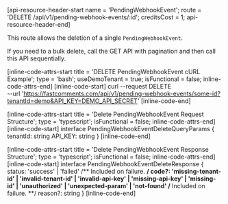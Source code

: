 [api-resource-header-start name = 'PendingWebhookEvent'; route = 'DELETE /api/v1/pending-webhook-events/:id'; creditsCost = 1; api-resource-header-end]

This route allows the deletion of a single `PendingWebhookEvent`.

If you need to a bulk delete, call the GET API with pagination and then call this API sequentially.

[inline-code-attrs-start title = 'DELETE PendingWebhookEvent cURL Example'; type = 'bash'; useDemoTenant = true; isFunctional = false; inline-code-attrs-end]
[inline-code-start]
curl --request DELETE \
  --url 'https://fastcomments.com/api/v1/pending-webhook-events/some-id?tenantId=demo&API_KEY=DEMO_API_SECRET'
[inline-code-end]

[inline-code-attrs-start title = 'Delete PendingWebhookEvent Request Structure'; type = 'typescript'; isFunctional = false; inline-code-attrs-end]
[inline-code-start]
interface PendingWebhookEventDeleteQueryParams {
    tenantId: string
    API_KEY: string
}
[inline-code-end]

[inline-code-attrs-start title = 'Delete PendingWebhookEvent Response Structure'; type = 'typescript'; isFunctional = false; inline-code-attrs-end]
[inline-code-start]
interface PendingWebhookEventDeleteResponse {
    status: 'success' | 'failed'
    /** Included on failure. **/
    code?: 'missing-tenant-id' | 'invalid-tenant-id' | 'invalid-api-key' | 'missing-api-key' | 'missing-id' | 'unauthorized' | 'unexpected-param' | 'not-found'
    /** Included on failure. **/
    reason?: string
}
[inline-code-end]

